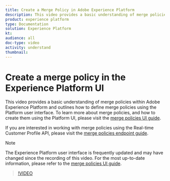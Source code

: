```yaml
---
title: Create a Merge Policy in Adobe Experience Platform
description: This video provides a basic understanding of merge policies within Adobe Experience Platform and outlines how to define merge policies using the Platform UI.
product: experience platform
type: Documentation
solution: Experience Platform
kt: 
audience: all
doc-type: video
activity: understand
thumbnail: 
---
```


# Create a merge policy in the Experience Platform UI

This video provides a basic understanding of merge policies within Adobe Experience Platform and outlines how to define merge policies using the Platform user interface. To learn more about merge policies, and how to create them using the Platform UI, please visit the [merge policies UI guide](../ui/merge-policies.md). 

If you are interested in working with merge policies using the Real-time Customer Profile API, please visit the [merge policies endpoint guide](../api/merge-policies.md).

>[!NOTE]
>
>The Experience Platform user interface is frequently updated and may have changed since the recording of this video. For the most up-to-date information, please refer to the [merge policies UI guide](../ui/merge-policies.md). 

>[!VIDEO](https://video.tv.adobe.com/v/330433?quality=12&learn=on&captions=eng)